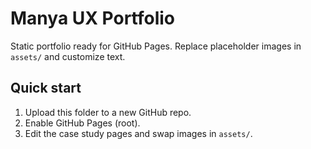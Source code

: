 # Manya UX Portfolio

Static portfolio ready for GitHub Pages. Replace placeholder images in `assets/` and customize text.

## Quick start
1. Upload this folder to a new GitHub repo.
2. Enable GitHub Pages (root).
3. Edit the case study pages and swap images in `assets/`.
